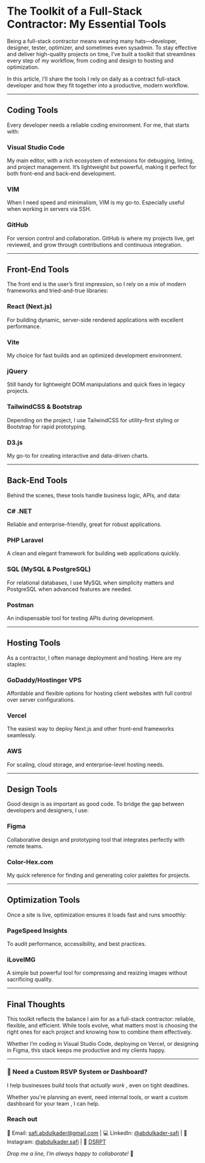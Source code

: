 # The Toolkit of a Full-Stack Contractor: My Essential Tools

Being a full-stack contractor means wearing many hats—developer, designer, tester, optimizer, and sometimes even sysadmin. To stay effective and deliver high-quality projects on time, I’ve built a toolkit that streamlines every step of my workflow, from coding and design to hosting and optimization.

In this article, I’ll share the tools I rely on daily as a contract full-stack developer and how they fit together into a productive, modern workflow.

---

## Coding Tools

Every developer needs a reliable coding environment. For me, that starts with:

### Visual Studio Code

My main editor, with a rich ecosystem of extensions for debugging, linting, and project management. It’s lightweight but powerful, making it perfect for both front-end and back-end development.

### VIM

When I need speed and minimalism, VIM is my go-to. Especially useful when working in servers via SSH.

### GitHub

For version control and collaboration. GitHub is where my projects live, get reviewed, and grow through contributions and continuous integration.

---

## Front-End Tools

The front end is the user’s first impression, so I rely on a mix of modern frameworks and tried-and-true libraries:

### React (Next.js)

For building dynamic, server-side rendered applications with excellent performance.

### Vite

My choice for fast builds and an optimized development environment.

### jQuery

Still handy for lightweight DOM manipulations and quick fixes in legacy projects.

### TailwindCSS & Bootstrap

Depending on the project, I use TailwindCSS for utility-first styling or Bootstrap for rapid prototyping.

### D3.js

My go-to for creating interactive and data-driven charts.

---

## Back-End Tools

Behind the scenes, these tools handle business logic, APIs, and data:

### C# .NET

Reliable and enterprise-friendly, great for robust applications.

### PHP Laravel

A clean and elegant framework for building web applications quickly.

### SQL (MySQL & PostgreSQL)

For relational databases, I use MySQL when simplicity matters and PostgreSQL when advanced features are needed.

### Postman

An indispensable tool for testing APIs during development.

---

## Hosting Tools

As a contractor, I often manage deployment and hosting. Here are my staples:

### GoDaddy/Hostinger VPS

Affordable and flexible options for hosting client websites with full control over server configurations.

### Vercel

The easiest way to deploy Next.js and other front-end frameworks seamlessly.

### AWS

For scaling, cloud storage, and enterprise-level hosting needs.

---

## Design Tools

Good design is as important as good code. To bridge the gap between developers and designers, I use:

### Figma

Collaborative design and prototyping tool that integrates perfectly with remote teams.

### Color-Hex.com

My quick reference for finding and generating color palettes for projects.

---

## Optimization Tools

Once a site is live, optimization ensures it loads fast and runs smoothly:

### PageSpeed Insights

To audit performance, accessibility, and best practices.

### iLoveIMG

A simple but powerful tool for compressing and resizing images without sacrificing quality.

---

## Final Thoughts

This toolkit reflects the balance I aim for as a full-stack contractor: reliable, flexible, and efficient. While tools evolve, what matters most is choosing the right ones for each project and knowing how to combine them effectively.

Whether I’m coding in Visual Studio Code, deploying on Vercel, or designing in Figma, this stack keeps me productive and my clients happy.

---

### 🤝 Need a Custom RSVP System or Dashboard?

I help businesses build tools that _actually work_ , even on tight deadlines.

Whether you're planning an event, need internal tools, or want a custom dashboard for your team , I can help.

### Reach out

📧 Email: [safi.abdulkader@gmail.com](mailto:safi.abdulkader@gmail.com) | 💻 LinkedIn: [@abdulkader-safi](https://www.linkedin.com/in/abdulkader-safi/) | 📱 Instagram: [@abdulkader.safi](https://www.instagram.com/abdulkader.safi/) | 🏢 [DSRPT](https://www.dsrpt.com.au/kw/contact)

_Drop me a line, I’m always happy to collaborate!_ 🚀
